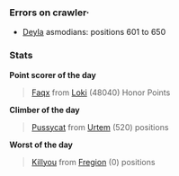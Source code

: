 ### Errors on crawler·
- [Deyla](/#/ranking/Deyla) asmodians: positions 601 to 650


### Stats

**Point scorer of the day**
>[Faqx](/#/character/Loki/484337) from [Loki](/#/ranking/Loki)  (48040) Honor Points


**Climber of the day**
>[Pussycat](/#/character/Urtem/1986629) from [Urtem](/#/ranking/Urtem)  (520) positions


**Worst of the day**
>[Killyou](/#/character/Fregion/5105) from [Fregion](/#/ranking/Fregion)  (0) positions


